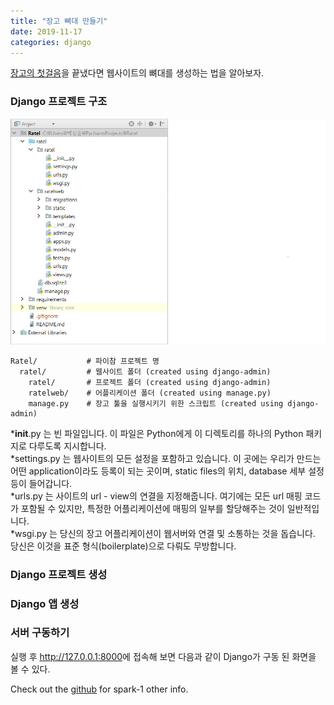 ```yaml
---
title: "장고 뼈대 만들기"
date: 2019-11-17
categories: django
---
```

[장고의 첫걸음]을 끝냈다면 웹사이트의 뼈대를 생성하는 법을 알아보자.

[장고의 첫걸음]: https://spark-1.github.io/django/django-first/

### Django 프로젝트 구조
![1](/img/django-skeleton/1.png)

```text
Ratel/           # 파이참 프로젝트 명
  ratel/         # 웹사이트 폴더 (created using django-admin)
    ratel/       # 프로젝트 폴더 (created using django-admin)
    ratelweb/    # 어플리케이션 폴더 (created using manage.py)
    manage.py    # 장고 툴을 실행시키기 위한 스크립트 (created using django-admin)
```

*__init__.py 는 빈 파일입니다. 이 파일은 Python에게 이 디렉토리를 하나의 Python 패키지로 다루도록 지시합니다. <br/>
*settings.py 는 웹사이트의 모든 설정을 포함하고 있습니다. 이 곳에는 우리가 만드는 어떤 application이라도 등록이 되는 곳이며,  static files의 위치, database 세부 설정 등이 들어갑니다. <br/>
*urls.py 는 사이트의 url - view의 연결을 지정해줍니다. 여기에는 모든 url 매핑 코드가 포함될 수 있지만, 특정한 어플리케이션에 매핑의 일부를 할당해주는 것이 일반적입니다. <br/>
*wsgi.py 는 당신의 장고 어플리케이션이 웹서버와 연결 및 소통하는 것을 돕습니다. 당신은 이것을 표준 형식(boilerplate)으로 다뤄도 무방합니다. <br/>


### Django 프로젝트 생성






### Django 앱 생성



### 서버 구동하기



실행 후 <http://127.0.0.1:8000>에 접속해 보면 다음과 같이 Django가 구동 된 화면을 볼 수 있다.


Check out the [github] for spark-1 other info. 

[github]:   https://github.com/spark-1
